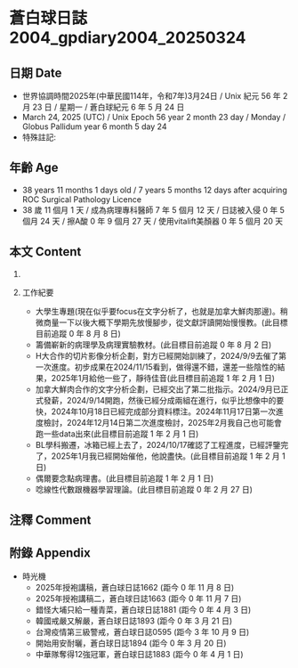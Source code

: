 [_metadata_:encoding]: - "utf-8"
[_metadata_:language]: - "zh-Hant-TW"
[_metadata_:fileformat]: - "markdown"
[_metadata_:MIME_type]: - "text/plain"
[_metadata_:markdown_version]: - "commonmark version 0.30"
[_metadata_:markdown_spec]: - "https://spec.commonmark.org/0.30/"

# 蒼白球日誌2004_gpdiary2004_20250324 #

## 日期 Date ##

* 世界協調時間2025年(中華民國114年，令和7年)3月24日 / Unix 紀元 56 年 2 月 23 日 / 星期一 / 蒼白球紀元 6 年 5 月 24 日
* March 24, 2025 (UTC) / Unix Epoch 56 year 2 month 23 day / Monday / Globus Pallidum year 6 month 5 day 24
* 特殊註記:

## 年齡 Age ##

* 38 years 11 months 1 days old / 7 years 5 months 12 days after acquiring ROC Surgical Pathology Licence
* 38 歲 11 個月 1 天 / 成為病理專科醫師 7 年 5 個月 12 天 / 日誌被入侵 0 年 5 個月 24 天 / 擦A酸 0 年 9 個月 27 天 / 使用vitalift美顏器 0 年 5 個月 20 天

## 本文 Content ##

1. 

2. 工作紀要

    - 大學生專題(現在似乎要focus在文字分析了，也就是加拿大鮮肉那邊)。稍微商量一下以後大概下學期先放慢腳步，從文獻評讀開始慢慢教。(此目標目前追蹤 0 年 8 月 8 日)
    - 籌備嶄新的病理學及病理實驗教材。(此目標目前追蹤 0 年 8 月 2 日)
    - H大合作的切片影像分析企劃，對方已經開始訓練了，2024/9/9去催了第一次進度。初步成果在2024/11/15看到，做得還不錯，還差一些陰性的結果，2025年1月給他一些了，靜待佳音(此目標目前追蹤 1 年 2 月 1 日)
    - 加拿大鮮肉合作的文字分析企劃，已經交出了第二批指示。2024/9月已正式發薪，2024/9/14開跑，然後已經分成兩組在進行，似乎比想像中的要快，2024年10月18日已經完成部分資料標注。2024年11月17日第一次進度檢討，2024年12月14日第二次進度檢討，2025年2月我自己也可能會跑一些data出來(此目標目前追蹤 1 年 2 月 1 日)
    - BL學科搬遷，冰箱已經上去了，2024/10/17確認了工程進度，已經評鑒完了，2025年1月我已經開始催他，他說盡快。(此目標目前追蹤 1 年 2 月 1 日)
    - 偶爾要念點病理書。(此目標目前追蹤 1 年 2 月 1 日)
    - 唸線性代數跟機器學習理論。(此目標目前追蹤 0 年 2 月 27 日)

## 注釋 Comment ##


## 附錄 Appendix ##

* 時光機
    - 2025年授袍講稿，蒼白球日誌1662 (距今 0 年 11 月 8 日)
    - 2025年授袍講稿二，蒼白球日誌1663 (距今 0 年 11 月 7 日)
    - 錯怪大埔只給一種青菜，蒼白球日誌1881 (距今 0 年 4 月 3 日)
    - 韓國戒嚴又解嚴，蒼白球日誌1893 (距今 0 年 3 月 21 日)
    - 台灣疫情第三級警戒，蒼白球日誌0595 (距今 3 年 10 月 9 日)
    - 開始用安耐曬，蒼白球日誌1894 (距今 0 年 3 月 20 日)
    - 中華隊奪得12強冠軍，蒼白球日誌1883 (距今 0 年 4 月 1 日)
